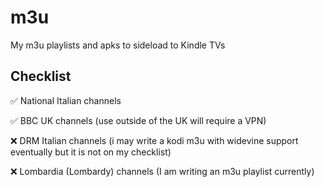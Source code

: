 # m3u
My m3u playlists and apks to sideload to Kindle TVs

## Checklist

✅ National Italian channels

✅ BBC UK channels (use outside of the UK will require a VPN)


❌ DRM Italian channels (i may write a kodi m3u with widevine support eventually but it is not on my checklist)

❌ Lombardia (Lombardy) channels (I am writing an m3u playlist currently)
